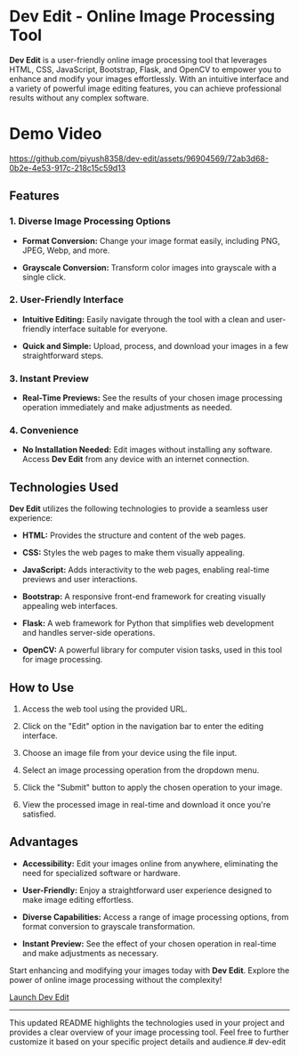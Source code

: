
# Dev Edit - Online Image Processing Tool

**Dev Edit** is a user-friendly online image processing tool that leverages HTML, CSS, JavaScript, Bootstrap, Flask, and OpenCV to empower you to enhance and modify your images effortlessly. With an intuitive interface and a variety of powerful image editing features, you can achieve professional results without any complex software.

# Demo Video 
https://github.com/piyush8358/dev-edit/assets/96904569/72ab3d68-0b2e-4e53-917c-218c15c59d13


## Features

### 1. Diverse Image Processing Options

- **Format Conversion:** Change your image format easily, including PNG, JPEG, Webp, and more.

- **Grayscale Conversion:** Transform color images into grayscale with a single click.

### 2. User-Friendly Interface

- **Intuitive Editing:** Easily navigate through the tool with a clean and user-friendly interface suitable for everyone.

- **Quick and Simple:** Upload, process, and download your images in a few straightforward steps.

### 3. Instant Preview

- **Real-Time Previews:** See the results of your chosen image processing operation immediately and make adjustments as needed.

### 4. Convenience

- **No Installation Needed:** Edit images without installing any software. Access **Dev Edit** from any device with an internet connection.

## Technologies Used

**Dev Edit** utilizes the following technologies to provide a seamless user experience:

- **HTML:** Provides the structure and content of the web pages.

- **CSS:** Styles the web pages to make them visually appealing.

- **JavaScript:** Adds interactivity to the web pages, enabling real-time previews and user interactions.

- **Bootstrap:** A responsive front-end framework for creating visually appealing web interfaces.

- **Flask:** A web framework for Python that simplifies web development and handles server-side operations.

- **OpenCV:** A powerful library for computer vision tasks, used in this tool for image processing.

## How to Use

1. Access the web tool using the provided URL.

2. Click on the "Edit" option in the navigation bar to enter the editing interface.

3. Choose an image file from your device using the file input.

4. Select an image processing operation from the dropdown menu.

5. Click the "Submit" button to apply the chosen operation to your image.

6. View the processed image in real-time and download it once you're satisfied.

## Advantages

- **Accessibility:** Edit your images online from anywhere, eliminating the need for specialized software or hardware.

- **User-Friendly:** Enjoy a straightforward user experience designed to make image editing effortless.

- **Diverse Capabilities:** Access a range of image processing options, from format conversion to grayscale transformation.

- **Instant Preview:** See the effect of your chosen operation in real-time and make adjustments as necessary.

Start enhancing and modifying your images today with **Dev Edit**. Explore the power of online image processing without the complexity!

[Launch Dev Edit](http://localhost:5000/)

---

This updated README highlights the technologies used in your project and provides a clear overview of your image processing tool. Feel free to further customize it based on your specific project details and audience.# dev-edit
